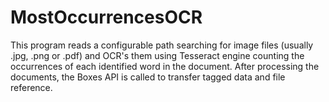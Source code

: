 # MostOccurrencesOCR

This program reads a configurable path searching for image files (usually .jpg, .png or .pdf) and OCR's them using Tesseract engine counting the occurrences of each identified word in the document. After processing the documents, the Boxes API is called to transfer tagged data and file reference.
